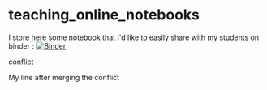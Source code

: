 # teaching_online_notebooks

I store here some notebook that I'd like to easily share with my students on binder : [![Binder](https://mybinder.org/badge_logo.svg)](https://mybinder.org/v2/gh/Guillaume-Garrigos/teaching_online_notebooks/main)


conflict


My line after merging the conflict
